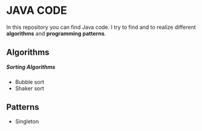JAVA CODE
=======================
In this repository you can find  Java code. 
I try to find and 
to realize different **algorithms** and **programming patterns**.

Algorithms
---

***Sorting Algorithms***
###
- Bubble sort
- Shaker sort


Patterns
---

- Singleton